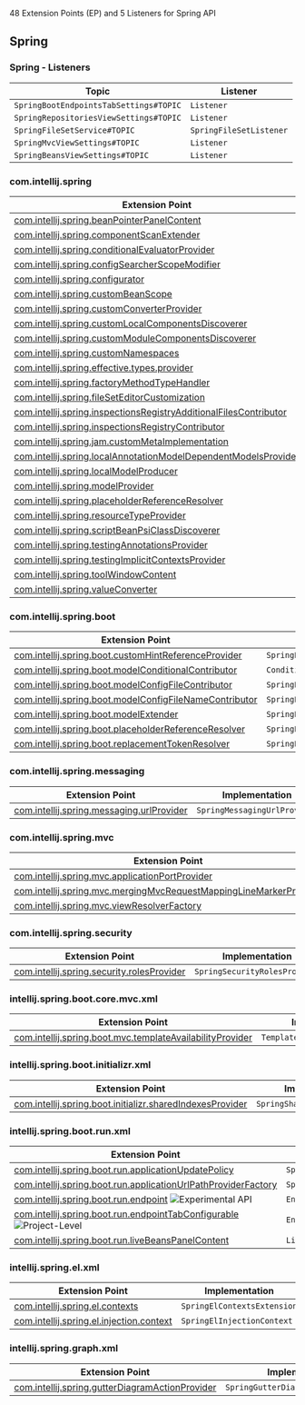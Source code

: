 [//]: # (title: Spring API Extension Point List)

<!-- Copyright 2000-2022 JetBrains s.r.o. and other contributors. Use of this source code is governed by the Apache 2.0 license that can be found in the LICENSE file. -->

48 Extension Points (EP) and 5 Listeners for Spring API

<include src="extension_point_list.md" include-id="ep_list_legend"></include>

## Spring

### Spring - Listeners

| Topic                                  | Listener                |
|----------------------------------------|-------------------------|
| `SpringBootEndpointsTabSettings#TOPIC` | `Listener`              |
| `SpringRepositoriesViewSettings#TOPIC` | `Listener`              |
| `SpringFileSetService#TOPIC`           | `SpringFileSetListener` |
| `SpringMvcViewSettings#TOPIC`          | `Listener`              |
| `SpringBeansViewSettings#TOPIC`        | `Listener`              |

### com.intellij.spring

| Extension Point                                                                                                                                                     | Implementation                                |
|---------------------------------------------------------------------------------------------------------------------------------------------------------------------|-----------------------------------------------|
| [com.intellij.spring.beanPointerPanelContent](https://jb.gg/ipe?extensions=com.intellij.spring.beanPointerPanelContent)                                             | `SpringBeanPointerPanelContent`               |
| [com.intellij.spring.componentScanExtender](https://jb.gg/ipe?extensions=com.intellij.spring.componentScanExtender)                                                 | `ComponentScanExtender`                       |
| [com.intellij.spring.conditionalEvaluatorProvider](https://jb.gg/ipe?extensions=com.intellij.spring.conditionalEvaluatorProvider)                                   | `ConditionalEvaluatorProvider`                |
| [com.intellij.spring.configSearcherScopeModifier](https://jb.gg/ipe?extensions=com.intellij.spring.configSearcherScopeModifier)                                     | `ConfigSearcherScopeModifier`                 |
| [com.intellij.spring.configurator](https://jb.gg/ipe?extensions=com.intellij.spring.configurator)                                                                   | `SpringConfigurator`                          |
| [com.intellij.spring.customBeanScope](https://jb.gg/ipe?extensions=com.intellij.spring.customBeanScope)                                                             | `SpringCustomBeanScope`                       |
| [com.intellij.spring.customConverterProvider](https://jb.gg/ipe?extensions=com.intellij.spring.customConverterProvider)                                             | `Provider`                                    |
| [com.intellij.spring.customLocalComponentsDiscoverer](https://jb.gg/ipe?extensions=com.intellij.spring.customLocalComponentsDiscoverer)                             | `CustomLocalComponentsDiscoverer`             |
| [com.intellij.spring.customModuleComponentsDiscoverer](https://jb.gg/ipe?extensions=com.intellij.spring.customModuleComponentsDiscoverer)                           | `CustomModuleComponentsDiscoverer`            |
| [com.intellij.spring.customNamespaces](https://jb.gg/ipe?extensions=com.intellij.spring.customNamespaces)                                                           | `SpringCustomNamespaces`                      |
| [com.intellij.spring.effective.types.provider](https://jb.gg/ipe?extensions=com.intellij.spring.effective.types.provider)                                           | `SpringBeanEffectiveTypeProvider`             |
| [com.intellij.spring.factoryMethodTypeHandler](https://jb.gg/ipe?extensions=com.intellij.spring.factoryMethodTypeHandler)                                           | `CustomFactoryMethodTypeHandler`              |
| [com.intellij.spring.fileSetEditorCustomization](https://jb.gg/ipe?extensions=com.intellij.spring.fileSetEditorCustomization)                                       | `SpringFileSetEditorCustomization`            |
| [com.intellij.spring.inspectionsRegistryAdditionalFilesContributor](https://jb.gg/ipe?extensions=com.intellij.spring.inspectionsRegistryAdditionalFilesContributor) | `AdditionalFilesContributor`                  |
| [com.intellij.spring.inspectionsRegistryContributor](https://jb.gg/ipe?extensions=com.intellij.spring.inspectionsRegistryContributor)                               | `Contributor`                                 |
| [com.intellij.spring.jam.customMetaImplementation](https://jb.gg/ipe?extensions=com.intellij.spring.jam.customMetaImplementation)                                   | `n/a`                                         |
| [com.intellij.spring.localAnnotationModelDependentModelsProvider](https://jb.gg/ipe?extensions=com.intellij.spring.localAnnotationModelDependentModelsProvider)     | `LocalAnnotationModelDependentModelsProvider` |
| [com.intellij.spring.localModelProducer](https://jb.gg/ipe?extensions=com.intellij.spring.localModelProducer)                                                       | `SpringLocalModelProducer`                    |
| [com.intellij.spring.modelProvider](https://jb.gg/ipe?extensions=com.intellij.spring.modelProvider)                                                                 | `SpringModelProvider`                         |
| [com.intellij.spring.placeholderReferenceResolver](https://jb.gg/ipe?extensions=com.intellij.spring.placeholderReferenceResolver)                                   | `SpringPlaceholderReferenceResolver`          |
| [com.intellij.spring.resourceTypeProvider](https://jb.gg/ipe?extensions=com.intellij.spring.resourceTypeProvider)                                                   | `SpringResourceTypeProvider`                  |
| [com.intellij.spring.scriptBeanPsiClassDiscoverer](https://jb.gg/ipe?extensions=com.intellij.spring.scriptBeanPsiClassDiscoverer)                                   | `ScriptBeanPsiClassDiscoverer`                |
| [com.intellij.spring.testingAnnotationsProvider](https://jb.gg/ipe?extensions=com.intellij.spring.testingAnnotationsProvider)                                       | `SpringTestingAnnotationsProvider`            |
| [com.intellij.spring.testingImplicitContextsProvider](https://jb.gg/ipe?extensions=com.intellij.spring.testingImplicitContextsProvider)                             | `SpringTestingImplicitContextsProvider`       |
| [com.intellij.spring.toolWindowContent](https://jb.gg/ipe?extensions=com.intellij.spring.toolWindowContent)                                                         | `SpringToolWindowContentProvider`             |
| [com.intellij.spring.valueConverter](https://jb.gg/ipe?extensions=com.intellij.spring.valueConverter)                                                               | `SpringValueConvertersProvider`               |

### com.intellij.spring.boot

| Extension Point                                                                                                                                 | Implementation                             |
|-------------------------------------------------------------------------------------------------------------------------------------------------|--------------------------------------------|
| [com.intellij.spring.boot.customHintReferenceProvider](https://jb.gg/ipe?extensions=com.intellij.spring.boot.customHintReferenceProvider)       | `SpringBootCustomHintReferenceProvider`    |
| [com.intellij.spring.boot.modelConditionalContributor](https://jb.gg/ipe?extensions=com.intellij.spring.boot.modelConditionalContributor)       | `ConditionalContributor`                   |
| [com.intellij.spring.boot.modelConfigFileContributor](https://jb.gg/ipe?extensions=com.intellij.spring.boot.modelConfigFileContributor)         | `SpringBootModelConfigFileContributor`     |
| [com.intellij.spring.boot.modelConfigFileNameContributor](https://jb.gg/ipe?extensions=com.intellij.spring.boot.modelConfigFileNameContributor) | `SpringBootModelConfigFileNameContributor` |
| [com.intellij.spring.boot.modelExtender](https://jb.gg/ipe?extensions=com.intellij.spring.boot.modelExtender)                                   | `SpringBootModelExtender`                  |
| [com.intellij.spring.boot.placeholderReferenceResolver](https://jb.gg/ipe?extensions=com.intellij.spring.boot.placeholderReferenceResolver)     | `SpringBootPlaceholderReferenceResolver`   |
| [com.intellij.spring.boot.replacementTokenResolver](https://jb.gg/ipe?extensions=com.intellij.spring.boot.replacementTokenResolver)             | `SpringBootReplacementTokenResolver`       |

### com.intellij.spring.messaging

| Extension Point                                                                                                     | Implementation               |
|---------------------------------------------------------------------------------------------------------------------|------------------------------|
| [com.intellij.spring.messaging.urlProvider](https://jb.gg/ipe?extensions=com.intellij.spring.messaging.urlProvider) | `SpringMessagingUrlProvider` |

### com.intellij.spring.mvc

| Extension Point                                                                                                                                                       | Implementation                                     |
|-----------------------------------------------------------------------------------------------------------------------------------------------------------------------|----------------------------------------------------|
| [com.intellij.spring.mvc.applicationPortProvider](https://jb.gg/ipe?extensions=com.intellij.spring.mvc.applicationPortProvider)                                       | `SpringApplicationPortProvider`                    |
| [com.intellij.spring.mvc.mergingMvcRequestMappingLineMarkerProvider](https://jb.gg/ipe?extensions=com.intellij.spring.mvc.mergingMvcRequestMappingLineMarkerProvider) | `SpringMergingMvcRequestMappingLineMarkerProvider` |
| [com.intellij.spring.mvc.viewResolverFactory](https://jb.gg/ipe?extensions=com.intellij.spring.mvc.viewResolverFactory)                                               | `ViewResolverFactory`                              |

### com.intellij.spring.security

| Extension Point                                                                                                       | Implementation                |
|-----------------------------------------------------------------------------------------------------------------------|-------------------------------|
| [com.intellij.spring.security.rolesProvider](https://jb.gg/ipe?extensions=com.intellij.spring.security.rolesProvider) | `SpringSecurityRolesProvider` |

### intellij.spring.boot.core.mvc.xml

| Extension Point                                                                                                                                     | Implementation                 |
|-----------------------------------------------------------------------------------------------------------------------------------------------------|--------------------------------|
| [com.intellij.spring.boot.mvc.templateAvailabilityProvider](https://jb.gg/ipe?extensions=com.intellij.spring.boot.mvc.templateAvailabilityProvider) | `TemplateAvailabilityProvider` |

### intellij.spring.boot.initializr.xml

| Extension Point                                                                                                                                     | Implementation                |
|-----------------------------------------------------------------------------------------------------------------------------------------------------|-------------------------------|
| [com.intellij.spring.boot.initializr.sharedIndexesProvider](https://jb.gg/ipe?extensions=com.intellij.spring.boot.initializr.sharedIndexesProvider) | `SpringSharedIndexesProvider` |

### intellij.spring.boot.run.xml

| Extension Point                                                                                                                                                           | Implementation                                |
|---------------------------------------------------------------------------------------------------------------------------------------------------------------------------|-----------------------------------------------|
| [com.intellij.spring.boot.run.applicationUpdatePolicy](https://jb.gg/ipe?extensions=com.intellij.spring.boot.run.applicationUpdatePolicy)                                 | `SpringBootApplicationUpdatePolicy`           |
| [com.intellij.spring.boot.run.applicationUrlPathProviderFactory](https://jb.gg/ipe?extensions=com.intellij.spring.boot.run.applicationUrlPathProviderFactory)             | `SpringBootApplicationUrlPathProviderFactory` |
| [com.intellij.spring.boot.run.endpoint](https://jb.gg/ipe?extensions=com.intellij.spring.boot.run.endpoint) ![Experimental API][experimental]                             | `Endpoint`                                    |
| [com.intellij.spring.boot.run.endpointTabConfigurable](https://jb.gg/ipe?extensions=com.intellij.spring.boot.run.endpointTabConfigurable) ![Project-Level][project-level] | `EndpointTabConfigurable`                     |
| [com.intellij.spring.boot.run.liveBeansPanelContent](https://jb.gg/ipe?extensions=com.intellij.spring.boot.run.liveBeansPanelContent)                                     | `LiveBeansPanelContent`                       |

### intellij.spring.el.xml

| Extension Point                                                                                                   | Implementation              |
|-------------------------------------------------------------------------------------------------------------------|-----------------------------|
| [com.intellij.spring.el.contexts](https://jb.gg/ipe?extensions=com.intellij.spring.el.contexts)                   | `SpringElContextsExtension` |
| [com.intellij.spring.el.injection.context](https://jb.gg/ipe?extensions=com.intellij.spring.el.injection.context) | `SpringElInjectionContext`  |

### intellij.spring.graph.xml

| Extension Point                                                                                                                 | Implementation                      |
|---------------------------------------------------------------------------------------------------------------------------------|-------------------------------------|
| [com.intellij.spring.gutterDiagramActionProvider](https://jb.gg/ipe?extensions=com.intellij.spring.gutterDiagramActionProvider) | `SpringGutterDiagramActionProvider` |

[experimental]: https://img.shields.io/badge/-Experimental_API-red?style=flat-square
[internal]: https://img.shields.io/badge/-Internal_API-darkred?style=flat-square
[project-level]: https://img.shields.io/badge/-Project--Level-blue?style=flat-square
[non-dynamic]: https://img.shields.io/badge/-Non--Dynamic-orange?style=flat-square
[deprecated]: https://img.shields.io/badge/-Deprecated-lightgrey?style=flat-square
